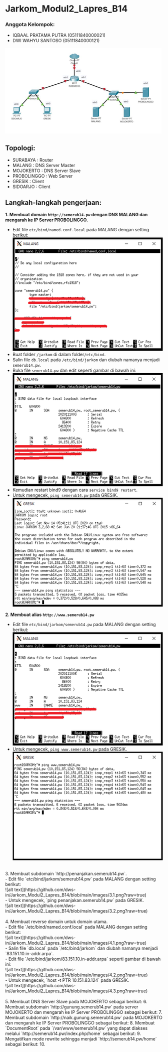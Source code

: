 # **Jarkom_Modul2_Lapres_B14**
### Anggota Kelompok:
- IQBAAL PRATAMA PUTRA  (05111840000021)
- DWI WAHYU SANTOSO     (05111840000121)

<img src="images/topologi.PNG" width="500">

## Topologi:
- SURABAYA    : Router
- MALANG      : DNS Server Master
- MOJOKERTO   : DNS Server Slave
- PROBOLINGGO : Web Server
- GRESIK      : Client
- SIDOARJO    : Client

## Langkah-langkah pengerjaan:
**1. Membuat domain `http://semerub14.pw` dengan DNS MALANG dan mengarah ke IP Server PROBOLINGGO.** <br>
- Edit file `etc/bind/named.conf.local` pada MALANG dengan setting berikut: <br>
![alt text](/images/1.1.png) <br>
- Buat folder `/jarkom` di dalam folder`/etc/bind`. <br> 
- Salin file `db.local` pada `/etc/bind/jarkom` dan diubah namanya menjadi `semerub14.pw`. <br>
- Buka file `semerub14.pw` dan edit seperti gambar di bawah ini: <br>
![alt text](https://github.com/dws-in/Jarkom_Modul2_Lapres_B14/blob/main/images/1.2.png?raw=true) <br>
- Kemudian restart bind9 dengan cara `service bind9 restart`. <br>
- Untuk mengecek, `ping semerub14.pw` pada GRESIK. <br>
![alt text](https://github.com/dws-in/Jarkom_Modul2_Lapres_B14/blob/main/images/1.3.png?raw=true) <br>

**2. Membuat alias `http://www.semerub14.pw`** <br>
- Edit file `etc/bind/jarkom/semerub14.pw` pada MALANG dengan setting berikut: <br>
![alt text](https://github.com/dws-in/Jarkom_Modul2_Lapres_B14/blob/main/images/2.1.png?raw=true) <br>
- Untuk mengecek, `ping www.semerub14.pw` pada GRESIK. <br>
![alt text](https://github.com/dws-in/Jarkom_Modul2_Lapres_B14/blob/main/images/2.2.png?raw=true) <br>
<br>
3. Membuat subdomain `http://penanjakan.semerub14.pw`. <br>
- Edit file `etc/bind/jarkom/semerub14.pw` pada MALANG dengan setting berikut: <br>
![alt text](https://github.com/dws-in/Jarkom_Modul2_Lapres_B14/blob/main/images/3.1.png?raw=true) <br>
- Untuk mengecek, `ping penanjakan.semerub14.pw` pada GRESIK. <br>
![alt text](https://github.com/dws-in/Jarkom_Modul2_Lapres_B14/blob/main/images/3.2.png?raw=true) <br>
<br>
4. Membuat reverse domain untuk domain utama. <br>
- Edit file `/etc/bind/named.conf.local` pada MALANG dengan setting berikut: <br>
![alt text](https://github.com/dws-in/Jarkom_Modul2_Lapres_B14/blob/main/images/4.1.png?raw=true) <br>
- Salin file `db.local` pada `/etc/bind/jarkom` dan diubah namanya menjadi `83.151.10.in-addr.arpa`. <br>
- Edit file `/etc/bind/jarkom/83.151.10.in-addr.arpa` seperti gambar di bawah ini: <br>
![alt text](https://github.com/dws-in/Jarkom_Modul2_Lapres_B14/blob/main/images/4.2.png?raw=true) <br>
- Untuk mengecek, `host -t PTR 10.151.83.124` pada GRESIK. <br>
![alt text](https://github.com/dws-in/Jarkom_Modul2_Lapres_B14/blob/main/images/4.3.png?raw=true) <br>
<br>
5. Membuat DNS Server Slave pada MOJOKERTO sebagai berikut:
6. Membuat subdomain `http://gunung.semerub14.pw` pada server MOJOKERTO dan mengarah ke IP Server PROBOLINGGO sebagai berikut:
7. Membuat subdomain `http://naik.gunung.semerub14.pw` pada MOJOKERTO dan mengarah ke IP Server PROBOLINGGO sebagai berikut:
8. Membuat `DocumentRoot` pada `/var/www/semerub14.pw` yang dapat diakses melalui `http://semerub14.pw/index.php/home` sebagai berikut:
9. Mengatifkan mode rewrite sehingga menjadi `http://semerub14.pw/home` sebagai berikut:
10. 

